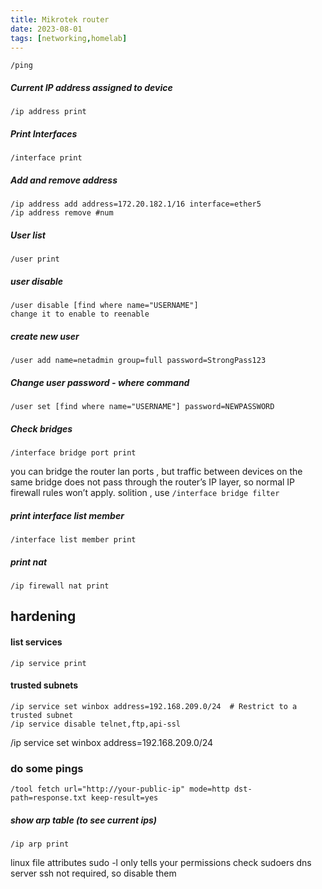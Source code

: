 ```yaml
---
title: Mikrotek router 
date: 2023-08-01
tags: [networking,homelab]
---
```


`/ping`



##### Current IP address assigned to device
```
/ip address print
```
##### Print Interfaces

```
/interface print
```

##### Add and remove address 

```
/ip address add address=172.20.182.1/16 interface=ether5
/ip address remove #num
```

##### User list 

```
/user print
```

##### user disable 

```
/user disable [find where name="USERNAME"]
change it to enable to reenable
```

##### create new user 

```
/user add name=netadmin group=full password=StrongPass123
```

##### Change user password - where command 

```
/user set [find where name="USERNAME"] password=NEWPASSWORD
```

##### Check bridges 

```
/interface bridge port print
```

you can bridge the router lan ports , but traffic between devices on the same bridge does not pass through the router’s IP layer, so normal IP firewall rules won’t apply.
solition , use `/interface bridge filter` 


##### print interface list member 

```
/interface list member print
```

##### print nat
```
/ip firewall nat print
```

## hardening 


#### list services 

```
/ip service print
```

#### trusted subnets 

```
/ip service set winbox address=192.168.209.0/24  # Restrict to a trusted subnet
/ip service disable telnet,ftp,api-ssl
```

/ip service set winbox address=192.168.209.0/24
### do some pings 


```
/tool fetch url="http://your-public-ip" mode=http dst-path=response.txt keep-result=yes
```

##### show  arp table (to see current ips)

```
/ip arp print
```

linux file attributes 
sudo -l only tells your permissions 
check sudoers 
dns server ssh not required, so disable them 